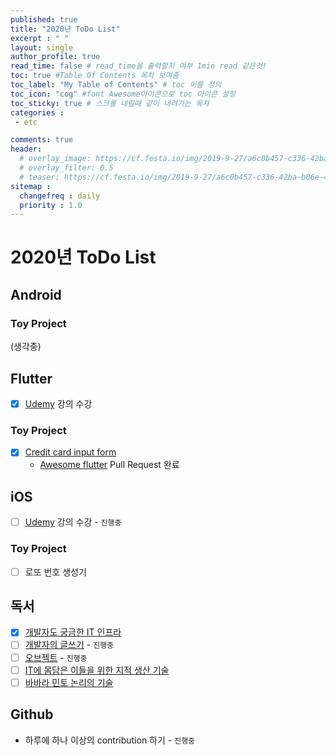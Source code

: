 ```yaml
---
published: true
title: "2020년 ToDo List"
excerpt : " "
layout: single
author_profile: true
read_time: false # read_time을 출력할지 여부 1min read 같은것!
toc: true #Table Of Contents 목차 보여줌
toc_label: "My Table of Contents" # toc 이름 정의
toc_icon: "cog" #font Awesome아이콘으로 toc 아이콘 설정
toc_sticky: true # 스크롤 내릴때 같이 내려가는 목차
categories :
 - etc

comments: true
header:
  # overlay_image: https://cf.festa.io/img/2019-9-27/a6c0b457-c336-42ba-b06e-462de90ada91.jpg
  # overlay_filter: 0.5
  # teaser: https://cf.festa.io/img/2019-9-27/a6c0b457-c336-42ba-b06e-462de90ada91.jpg
sitemap :
  changefreq : daily
  priority : 1.0
---
```


# 2020년 ToDo List

## Android

### Toy Project

(생각중)

## Flutter

- [x] [Udemy](https://www.udemy.com/course/flutter-bootcamp-with-dart/learn/lecture/17103128#overview) 강의 수강

### Toy Project

- [x] [Credit card input form](https://github.com/Origogi/Flutter-Credit-Card-Input)
  - [Awesome flutter](https://github.com/Solido/awesome-flutter) Pull Request 완료

## iOS

- [ ] [Udemy](https://www.udemy.com/course/ios-13-app-development-bootcamp/) 강의 수강 - `진행중`


### Toy Project

-[ ] 로또 번호 생성기

## 독서

- [X] [개발자도 궁금한 IT 인프라](http://www.yes24.com/Product/Goods/61270453)
- [ ] [개발자의 글쓰기](http://www.yes24.com/Product/Goods/79378905) - `진행중`
- [ ] [오브젝트](http://book.interpark.com/product/BookDisplay.do?_method=detail&sc.prdNo=308716476&gclid=CjwKCAiA-vLyBRBWEiwAzOkGVG6zQkjDQAGgTXRGnDMSfSyPE5Q82s5oluWbmAwg_0bG-pkAYxK1KhoCkeYQAvD_BwE) - `진행중` 
- [ ] [IT에 몸담은 이들을 위한 지적 생산 기술](http://www.yes24.com/Product/Goods/79652283)
- [ ] [바바라 민토 논리의 기술](http://www.yes24.com/Product/Goods/77671422)

## Github

- 하루에 하나 이상의 contribution 하기 - `진행중`





